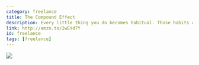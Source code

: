 ```yaml
---
category: freelance
title: The Compound Effect
description: Every little thing you do becomes habitual. Those habits can compound on themselves to make or break you. Use this to use habits to your advantage.
link: http://amzn.to/2wEYd7Y
id: freelance
tags: [freelance]
---
```

<a target="_blank"  href="https://www.amazon.com/gp/product/159315724X/ref=as_li_tl?ie=UTF8&camp=1789&creative=9325&creativeASIN=159315724X&linkCode=as2&tag=compassofdesi-20&linkId=ba484482bed34d52c6bfb6cfbd06b282"><img border="0" src="//ws-na.amazon-adsystem.com/widgets/q?_encoding=UTF8&MarketPlace=US&ASIN=159315724X&ServiceVersion=20070822&ID=AsinImage&WS=1&Format=_SL250_&tag=compassofdesi-20" ></a><img src="//ir-na.amazon-adsystem.com/e/ir?t=compassofdesi-20&l=am2&o=1&a=159315724X" width="1" height="1" border="0" alt="" style="border:none !important; margin:0px !important;" />
